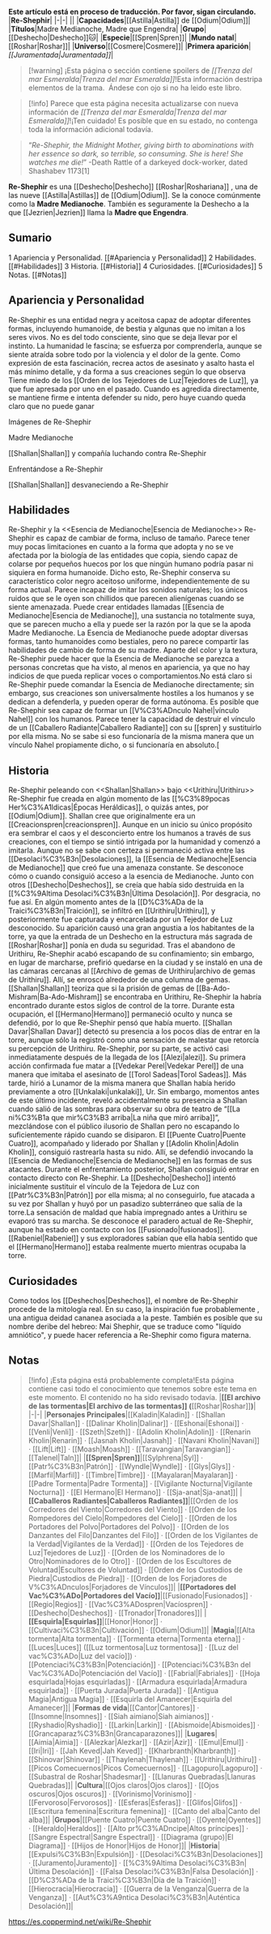**Este artículo está en proceso de traducción. Por favor, sigan circulando.**
|**Re-Shephir**|
|-|-|
||
|**Capacidades**|[[Astilla\|Astilla]] de [[Odium\|Odium]]|
|**Títulos**|Madre Medianoche, Madre que Engendra|
|**Grupo**|[[Deshecho\|Deshecho]]🐱︎|
|**Especie**|[[Spren\|Spren]]|
|**Mundo natal**|[[Roshar\|Roshar]]|
|**Universo**|[[Cosmere\|Cosmere]]|
|**Primera aparición**|*[[Juramentada\|Juramentada]]*|

> [!warning] ¡Esta página o sección contiene spoilers de *[[Trenza del mar Esmeralda\|Trenza del mar Esmeralda]]*!Esta información destripa elementos de la trama.  Ándese con ojo si no ha leido este libro.

> [!info] Parece que esta página necesita actualizarse con nueva información de *[[Trenza del mar Esmeralda\|Trenza del mar Esmeralda]]*!¡Ten cuidado! Es posible que en su estado, no contenga toda la información adicional todavía.

>“*Re-Shephir, the Midnight Mother, giving birth to abominations with her essence so dark, so terrible, so consuming. She is here! She watches me die!*”
\-Death Rattle of a darkeyed dock-worker, dated Shashabev 1173[1]


**Re-Shephir** es una [[Deshecho\|Deshecho]] [[Roshar\|Roshariana]] , una de las nueve [[Astilla\|Astillas]] de [[Odium\|Odium]]. Se la conoce comúnmente como la **Madre Medianoche**. También es seguramente la Deshecho a la que [[Jezrien\|Jezrien]] llama la **Madre que Engendra**.

## Sumario

1 Apariencia y Personalidad. [[#Apariencia y Personalidad]] 
2 Habilidades. [[#Habilidades]] 
3 Historia. [[#Historia]] 
4 Curiosidades. [[#Curiosidades]] 
5 Notas. [[#Notas]] 


## Apariencia y Personalidad
Re-Shephir es una entidad negra y aceitosa capaz de adoptar diferentes formas, incluyendo humanoide, de bestia y algunas que no imitan a los seres vivos. No es del todo consciente, sino que se deja llevar por el instinto. La humanidad le fascina; se esfuerza por comprenderla, aunque se siente atraída sobre todo por la violencia y el dolor de la gente. Como expresión de esta fascinación, recrea actos de asesinato y asalto hasta el más mínimo detalle, y da forma a sus creaciones según lo que observa Tiene miedo de los [[Orden de los Tejedores de Luz\|Tejedores de Luz]], ya que fue apresada por uno en el pasado. Cuando es agredida directamente, se mantiene firme e intenta defender su nido, pero huye cuando queda claro que no puede ganar


Imágenes de Re-Shephir



 Madre Medianoche





[[Shallan\|Shallan]] y compañía luchando contra Re-Shephir





 Enfrentándose a Re-Shephir





 [[Shallan\|Shallan]] desvaneciendo a Re-Shephir









## Habilidades
  Re-Shephir y la <<Esencia de Medianoche\|Esencia de Medianoche>>
Re-Shephir es capaz de cambiar de forma, incluso de tamaño. Parece tener muy pocas limitaciones en cuanto a la forma que adopta y no se ve afectada por la biología de las entidades que copia, siendo capaz de colarse por pequeños huecos por los que ningún humano podría pasar ni siquiera en forma humanoide. Dicho esto, Re-Shephir conserva su característico color negro aceitoso uniforme, independientemente de su forma actual. Parece incapaz de imitar los sonidos naturales; los únicos ruidos que se le oyen son chillidos que parecen alienígenas cuando se siente amenazada.
Puede crear entidades llamadas [[Esencia de Medianoche\|Esencia de Medianoche]], una sustancia no totalmente suya, que se parecen mucho a ella y puede ser la razón por la que se la apoda Madre Medianoche. La Esencia de Medianoche puede adoptar diversas formas, tanto humanoides como bestiales, pero no parece compartir las habilidades de cambio de forma de su madre. Aparte del color y la textura, Re-Shephir puede hacer que la Esencia de Medianoche se parezca a personas concretas que ha visto, al menos en apariencia, ya que no hay indicios de que pueda replicar voces o comportamientos.No está claro si Re-Shephir puede comandar la Esencia de Medianoche directamente; sin embargo, sus creaciones son universalmente hostiles a los humanos y se dedican a defenderla, y pueden operar de forma autónoma.
Es posible que Re-Shephir sea capaz de formar un [[V%C3%ADnculo Nahel\|vínculo Nahel]] con los humanos. Parece tener la capacidad de destruir el vínculo de un [[Caballero Radiante\|Caballero Radiante]] con su [[spren] y sustituirlo por ella misma. No se sabe si eso funcionaría de la misma manera que un vínculo Nahel propiamente dicho, o si funcionaría en absoluto.[

## Historia
  Re-Shephir peleando con <<Shallan\|Shallan>> bajo <<Urithiru\|Urithiru>>
Re-Shephir fue creada en algún momento de las [[%C3%89pocas Her%C3%A1ldicas\|Épocas Heráldicas]], o quizás antes, por [[Odium\|Odium]]. Shallan cree que originalmente era un [[Creacionspren\|creacionspren]]. Aunque en un inicio su único propósito era sembrar el caos y el desconcierto entre los humanos a través de sus creaciones, con el tiempo se sintió intrigada por la humanidad y comenzó a imitarla. Aunque no se sabe con certeza si permaneció activa entre las [[Desolaci%C3%B3n\|Desolaciones]], la [[Esencia de Medianoche\|Esencia de Medianoche]] que creó fue una amenaza constante. Se desconoce cómo o cuando consiguió acceso a la esencia de Medianoche. Junto con otros [[Deshecho\|Deshechos]], se creía que había sido destruida en la [[%C3%9Altima Desolaci%C3%B3n\|Última Desolación]].
Por desgracia, no fue así. En algún momento antes de la [[D%C3%ADa de la Traici%C3%B3n\|Traición]], se infiltró en [[Urithiru\|Urithiru]], y posteriormente fue capturada y encarcelada por un Tejedor de Luz desconocido. Su aparición causó una gran angustia a los habitantes de la torre, ya que la entrada de un Deshecho en la estructura más sagrada de [[Roshar\|Roshar]] ponía en duda su seguridad. Tras el abandono de Urithiru, Re-Shephir acabó escapando de su confinamiento; sin embargo, en lugar de marcharse, prefirió quedarse en la ciudad y se instaló en una de las cámaras cercanas al [[Archivo de gemas de Urithiru\|archivo de gemas de Urithiru]]. Allí, se enroscó alrededor de una columna de gemas. [[Shallan\|Shallan]] teoriza que si la prisión de gemas de [[Ba-Ado-Mishram\|Ba-Ado-Mishram]] se encontraba en Urithiru, Re-Shephir la habría encontrado durante estos siglos de control de la torre. Durante esta ocupación, el [[Hermano\|Hermano]] permaneció oculto y nunca se defendió, por lo que Re-Shephir pensó que había muerto.
[[Shallan Davar\|Shallan Davar]] detectó su presencia a los pocos días de entrar en la torre, aunque sólo la registró como una sensación de malestar que retorcía su percepción de Urithiru. Re-Shephir, por su parte, se activó casi inmediatamente después de la llegada de los [[Alezi\|alezi]]. Su primera acción confirmada fue matar a [[Vedekar Perel\|Vedekar Perel]] de una manera que imitaba el asesinato de [[Torol Sadeas\|Torol Sadeas]]. Más tarde, hirió a Lunamor de la misma manera que Shallan había herido previamente a otro [[Unkalaki\|unkalaki]], Ur. Sin embargo, momentos antes de este último incidente, reveló accidentalmente su presencia a Shallan cuando salió de las sombras para observar su obra de teatro de “[[La ni%C3%B1a que mir%C3%B3 arriba\|La niña que miró arriba]]”, mezclándose con el público ilusorio de Shallan pero no escapando lo suficientemente rápido cuando se disiparon.
El [[Puente Cuatro\|Puente Cuatro]], acompañado y liderado por Shallan y [[Adolin Kholin\|Adolin Kholin]], consiguió rastrearla hasta su nido. Allí, se defendió invocando la [[Esencia de Medianoche\|Esencia de Medianoche]] en las formas de sus atacantes. Durante el enfrentamiento posterior, Shallan consiguió entrar en contacto directo con Re-Shephir. La [[Deshecho\|Deshecho]] intentó inicialmente sustituir el vínculo de la Tejedora de Luz con [[Patr%C3%B3n\|Patrón]] por ella misma; al no conseguirlo, fue atacada a su vez por Shallan y huyó por un pasadizo subterráneo que salía de la torre.La sensación de maldad que había impregnado antes a Urithiru se evaporó tras su marcha.
Se desconoce el paradero actual de Re-Shephir, aunque ha estado en contacto con los [[Fusionado\|fusionados]]. [[Rabeniel\|Rabeniel]] y sus exploradores sabían que ella había sentido que el [[Hermano\|Hermano]] estaba realmente muerto mientras ocupaba la torre.

## Curiosidades
Como todos los [[Deshechos\|Deshechos]], el nombre de Re-Shephir procede de la mitología real. En su caso, la inspiración fue probablemente , una antigua deidad cananea asociada a la peste. También es posible que su nombre deribe del hebreo: Mai Shephir, que se traduce como "líquido amniótico", y puede hacer referencia a Re-Shephir como figura materna.
## Notas

> [!info] ¡Esta página está probablemente completa!Esta página contiene casi todo el conocimiento que tenemos sobre este tema en este momento.
El contenido no ha sido revisado todavía.
|**[[El archivo de las tormentas\|El archivo de las tormentas]] (**[[Roshar\|Roshar]]**)**|
|-|-|
|**Personajes Principales**|[[Kaladin\|Kaladin]] · [[Shallan Davar\|Shallan]] · [[Dalinar Kholin\|Dalinar]] · [[Eshonai\|Eshonai]] · [[Venli\|Venli]] · [[Szeth\|Szeth]] · [[Adolin Kholin\|Adolin]] · [[Renarin Kholin\|Renarin]] · [[Jasnah Kholin\|Jasnah]] · [[Navani Kholin\|Navani]] · [[Lift\|Lift]] · [[Moash\|Moash]] · [[Taravangian\|Taravangian]] · [[Talenel\|Taln]]|
|**[[Spren\|Spren]]**|[[Sylphrena\|Syl]] · [[Patr%C3%B3n\|Patrón]] · [[Wyndle\|Wyndle]] · [[Glys\|Glys]] · [[Marfil\|Marfil]] · [[Timbre\|Timbre]] · [[Mayalaran\|Mayalaran]] · [[Padre Tormenta\|Padre Tormenta]] · [[Vigilante Nocturna\|Vigilante Nocturna]] · [[El Hermano\|El Hermano]] · [[Sja-anat\|Sja-anat]]|
|**[[Caballeros Radiantes\|Caballeros Radiantes]]**|[[Orden de los Corredores del Viento\|Corredores del Viento]] · [[Orden de los Rompedores del Cielo\|Rompedores del Cielo]] · [[Orden de los Portadores del Polvo\|Portadores del Polvo]] · [[Orden de los Danzantes del Filo\|Danzantes del Filo]] · [[Orden de los Vigilantes de la Verdad\|Vigilantes de la Verdad]] · [[Orden de los Tejedores de Luz\|Tejedores de Luz]] · [[Orden de los Nominadores de lo Otro\|Nominadores de lo Otro]] · [[Orden de los Escultores de Voluntad\|Escultores de Voluntad]] · [[Orden de los Custodios de Piedra\|Custodios de Piedra]] · [[Orden de los Forjadores de V%C3%ADnculos\|Forjadores de Vínculos]]|
|**[[Portadores del Vac%C3%ADo\|Portadores del Vacío]]**|[[Fusionado\|Fusionados]] · [[Regio\|Regios]] · [[Vac%C3%ADospren\|Vacíospren]] · [[Deshecho\|Deshechos]] · [[Tronador\|Tronadores]]|
|**[[Esquirla\|Esquirlas]]**|[[Honor\|Honor]] · [[Cultivaci%C3%B3n\|Cultivación]] · [[Odium\|Odium]]|
|**Magia**|[[Alta tormenta\|Alta tormenta]] · [[Tormenta eterna\|Tormenta eterna]] · [[Luces\|Luces]] ([[Luz tormentosa\|Luz tormentosa]] · [[Luz del vac%C3%ADo\|Luz del vacío]]) · [[Potenciaci%C3%B3n\|Potenciación]] · [[Potenciaci%C3%B3n del Vac%C3%ADo\|Potenciación del Vacío]] · [[Fabrial\|Fabriales]] · [[Hoja esquirlada\|Hojas esquirladas]] · [[Armadura esquirlada\|Armadura esquirlada]] · [[Puerta Jurada\|Puerta Jurada]] · [[Antigua Magia\|Antigua Magia]] · [[Esquirla del Amanecer\|Esquirla del Amanecer]]|
|**Formas de vida**|[[Cantor\|Cantores]] · [[Insomne\|Insomnes]] · [[Siah aimiano\|Siah aimianos]] · [[Ryshadio\|Ryshadio]] · [[Larkin\|Larkin]] · [[Abismoide\|Abismoides]] · [[Grancaparaz%C3%B3n\|Grancaparazones]]|
|**Lugares**|[[Aimia\|Aimia]] · [[Alezkar\|Alezkar]] · [[Azir\|Azir]] · [[Emul\|Emul]] · [[Iri\|Iri]] · [[Jah Keved\|Jah Keved]] · [[Kharbranth\|Kharbranth]] · [[Shinovar\|Shinovar]] · [[Thaylenah\|Thaylenah]] · [[Urithiru\|Urithiru]] · [[Picos Comecuernos\|Picos Comecuernos]] · [[Lagopuro\|Lagopuro]] · [[Subastral de Roshar\|Shadesmar]] · [[Llanuras Quebradas\|Llanuras Quebradas]]|
|**Cultura**|[[Ojos claros\|Ojos claros]] · [[Ojos oscuros\|Ojos oscuros]] · [[Vorinismo\|Vorinismo]] · [[Fervoroso\|Fervorosos]] · [[Esferas\|Esferas]] · [[Glifos\|Glifos]] · [[Escritura femenina\|Escritura femenina]] · [[Canto del alba\|Canto del alba]]|
|**Grupos**|[[Puente Cuatro\|Puente Cuatro]] · [[Oyente\|Oyentes]] · [[Heraldo\|Heraldos]] · [[Alto pr%C3%ADncipe\|Altos príncipes]] · [[Sangre Espectral\|Sangre Espectral]] · [[Diagrama (grupo)\|El Diagrama]] · [[Hijos de Honor\|Hijos de Honor]]|
|**Historia**|[[Expulsi%C3%B3n\|Expulsión]] · [[Desolaci%C3%B3n\|Desolaciones]] · [[Juramento\|Juramento]] · [[%C3%9Altima Desolaci%C3%B3n\|Última Desolación]] · [[Falsa Desolaci%C3%B3n\|Falsa Desolación]] · [[D%C3%ADa de la Traici%C3%B3n\|Día de la Traición]] · [[Hierocracia\|Hierocracia]] · [[Guerra de la Venganza\|Guerra de la Venganza]] · [[Aut%C3%A9ntica Desolaci%C3%B3n\|Auténtica Desolación]]|



https://es.coppermind.net/wiki/Re-Shephir